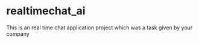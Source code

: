 # realtimechat_ai
This is an real time chat application project which was a task given  by your company
